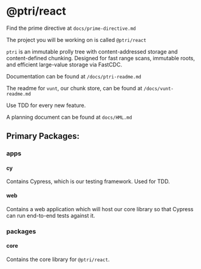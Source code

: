 # @ptri/react

Find the prime directive at `docs/prime-directive.md`

The project you will be working on is called `@ptri/react`

`ptri` is an immutable prolly tree with content-addressed storage and content-defined chunking. Designed for fast range scans, immutable roots, and efficient large-value storage via FastCDC.

Documentation can be found at `/docs/ptri-readme.md`

The readme for `vunt`, our chunk store, can be found at `/docs/vunt-readme.md`

Use TDD for every new feature.

A planning document can be found at `docs/HML.md`

## Primary Packages:

### apps

#### cy

Contains Cypress, which is our testing framework. Used for TDD.

#### web

Contains a web application which will host our core library so that Cypress can run end-to-end tests against it.

### packages

#### core

Contains the core library for `@ptri/react`.
